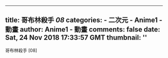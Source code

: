 
---
title: 哥布林殺手 _08_
categories: 
    - 二次元
    - Anime1 - 動畫
author: Anime1 - 動畫
comments: false
date: Sat, 24 Nov 2018 17:33:57 GMT
thumbnail: ''
---

<div>   
哥布林殺手 [08]  
</div>
            